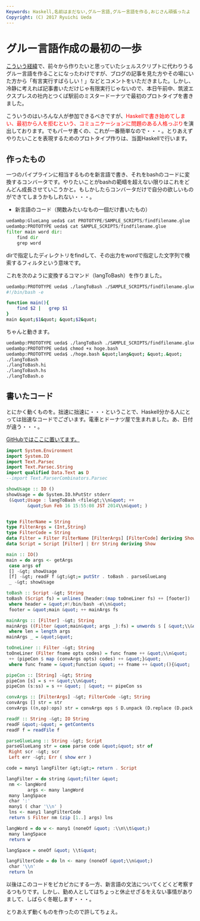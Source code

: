 ```yaml
---
Keywords: Haskell,名前はまだない,グルー言語,グルー言語を作る,おじさん頑張ったよ
Copyright: (C) 2017 Ryuichi Ueda
---
```


# <!--:ja-->グルー言語作成の最初の一歩<!--:-->
<!--:ja--><a href="http://blog.ueda.asia/?p=2058" title="36歳の誕生日にグルー言語作る宣言をせざるを得なくなった" target="_blank">こういう経緯</a>で、前々から作りたいと思っていたシェルスクリプトに代わりうるグルー言語を作ることになったわけですが、<!--:--><!--more--><!--:ja-->ブログの記事を見た方やその場にいた方から「有言実行すばらしい！」などとコメントをいただきました。しかし、冷静に考えれば記事書いただけじゃ有限実行じゃないので、本日午前中、筑波エクスプレスの社内とつくば駅前のミスタードーナツで最初のプロトタイプを書きました。

こういうのはいろんな人が参加できるべきですが、<span style="color:red">Haskellで書き始めてしまい、最初から人を拒むという、コミュニケーションに問題のある人格っぷり</span>を演出しております。でもパーサ書くの、これが一番簡単なので・・・。とりあえずやりたいことを表現するためのプロトタイプ作りは、当面Haskellで行います。

<h2>作ったもの</h2>

一つのパイプラインに相当するものを新言語で書き、それをbashのコードに変換するコンバータです。やりたいことがbashの範疇を超えない限りはこれをどんどん成長させていこうかと。もしかしたらコンバータだけで自分の欲しいものができてしまうかもしれない・・・。

<ul>
 <li>新言語のコード（関数みたいなもの一個だけ書いたもの）</li>
</ul>

```python
uedambp:GlueLang ueda$ cat PROTOTYPE/SAMPLE_SCRIPTS/findfilename.glue 
uedambp:PROTOTYPE ueda$ cat SAMPLE_SCRIPTS/findfilename.glue 
filter main word dir:
	find dir 
	grep word
```

dirで指定したディレクトリをfindして、その出力をwordで指定した文字列で検索するフィルタという意味です。

これを次のように変換するコマンド（langToBash）を作りました。

```bash
uedambp:PROTOTYPE ueda$ ./langToBash ./SAMPLE_SCRIPTS/findfilename.glue 
#!/bin/bash -e

function main(){
	find $2 | 	grep $1
}
main &quot;$1&quot; &quot;$2&quot;
```

ちゃんと動きます。

```bash
uedambp:PROTOTYPE ueda$ ./langToBash ./SAMPLE_SCRIPTS/findfilename.glue &gt; hoge.bash
uedambp:PROTOTYPE ueda$ chmod +x hoge.bash 
uedambp:PROTOTYPE ueda$ ./hoge.bash &quot;lang&quot; &quot;.&quot; 
./langToBash
./langToBash.hi
./langToBash.hs
./langToBash.o
```


<h2>書いたコード</h2>

とにかく動くものを。拙速に拙速に・・・ということで、Haskell分かる人にとっては拙速なコードでございます。電車とドーナツ屋で生まれました。あ、日付が違う・・・。

<a href="https://github.com/ryuichiueda/GlueLang/tree/develop" target="_blank">GitHubではここに置いてます。</a>

```hs
import System.Environment
import System.IO
import Text.Parsec
import Text.Parsec.String
import qualified Data.Text as D
--import Text.ParserCombinators.Parsec

showUsage :: IO ()
showUsage = do System.IO.hPutStr stderr
 (&quot;Usage : langToBash <file&gt;\\n&quot; ++
		&quot;Sun Feb 16 15:55:08 JST 2014\\n&quot; )


type FilterName = String
type FilterArgs = (Int,String)
type FilterCode = String
data Filter = Filter FilterName [FilterArgs] [FilterCode] deriving Show
data Script = Script [Filter] | Err String deriving Show

main :: IO()
main = do args <- getArgs
 case args of
 [] -&gt; showUsage
 [f] -&gt; readF f &gt;&gt;= putStr . toBash . parseGlueLang
 _ -&gt; showUsage

toBash :: Script -&gt; String
toBash (Script fs) = unlines (header:(map toOneLiner fs) ++ [footer])
 where header = &quot;#!/bin/bash -e\\n&quot;
 footer = &quot;main &quot; ++ mainArgs fs

mainArgs :: [Filter] -&gt; String
mainArgs ((Filter &quot;main&quot; args _):fs) = unwords $ [ &quot;\\&quot;&quot; ++ ('$':(show n)) ++ &quot;\\&quot;&quot; | n <- [1..len]]
 where len = length args
mainArgs _ = &quot;&quot;

toOneLiner :: Filter -&gt; String
toOneLiner (Filter fname opts codes) = func fname ++ &quot;\\n&quot;
 ++ (pipeCon $ map (convArgs opts) codes) ++ &quot;}&quot;
 where func fname = &quot;function &quot; ++ fname ++ &quot;(){&quot;

pipeCon :: [String] -&gt; String
pipeCon [s] = s ++ &quot;\\n&quot;
pipeCon (s:ss) = s ++ &quot; | &quot; ++ pipeCon ss

convArgs :: [FilterArgs] -&gt; FilterCode -&gt; String
convArgs [] str = str
convArgs ((n,op):ops) str = convArgs ops $ D.unpack (D.replace (D.pack op) (D.pack $ ('$':show n)) (D.pack str))

readF :: String -&gt; IO String
readF &quot;-&quot; = getContents
readF f = readFile f

parseGlueLang :: String -&gt; Script
parseGlueLang str = case parse code &quot;&quot; str of
 Right scr -&gt; scr 
 Left err -&gt; Err ( show err )

code = many1 langFilter &gt;&gt;= return . Script

langFilter = do string &quot;filter &quot;
 nm <- langWord
		args <- many langWord
 many langSpace
 char ':'
 many1 ( char '\\n' )
 lns <- many1 langFilterCode
 return $ Filter nm (zip [1..] args) lns

langWord = do w <- many1 (noneOf &quot; :\\n\\t&quot;)
 many langSpace
 return w

langSpace = oneOf &quot; \\t&quot;

langFilterCode = do ln <- many (noneOf &quot;\\n&quot;)
 char '\\n'
 return ln
```

以後はこのコードをピカピカにする一方、新言語の文法についてくどくど考察するつもりです。しかし、勤め人としてはちょっと休止せざるをえない事情がありまして、しばらく冬眠します・・・。


とりあえず動くものを作ったので許してちょえ。<!--:-->
